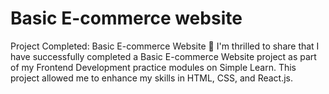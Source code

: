 # Basic E-commerce website 
 Project Completed: Basic E-commerce Website 🚀 I'm thrilled to share that I have successfully completed a Basic E-commerce Website project as part of my Frontend Development practice modules on Simple Learn. This project allowed me to enhance my skills in HTML, CSS, and React.js.
